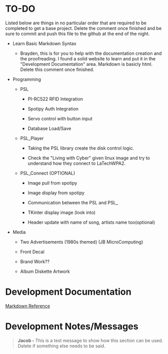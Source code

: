 <h1>TO-DO</h1>

<p>Listed below are things in no particular order that are required to be completed to get a base project. Delete the comment once finished and be sure to commit and push this file to the github at the end of the night.</p>

- Learn Basic Markdown Syntax

    - Brayden, this is for you to help with the documentation creation and the proofreading. I found a solid website to learn and put it in the "Development Documentation" area. Markdown is basicly html. Delete this comment once finished.

- Programming

    - PSL

        - PI-RC522 RFID Integration

        - Spotipy Auth Integration

        - Servo control with button input

        - Database Load/Save

    - PSL_Player
        - Taking the PSL library create the disk control logic.
        
        - Check the "Living with Cyber" given linux image and try to understand how they connect to LaTechWPA2.


    - PSL_Connect (OPTIONAL)

        - Image pull from spotipy

        - Image display from spotipy

        - Communication between the PSL and PSL_

        - TKinter display image (look into)

        - Header update with name of song, artists name too(optional)

- Media

    - Two Advertisements (1980s themed) (JB MicroComputing)

    - Front Decal

    - Brand Work??

    - Album Diskette Artwork

<h1>Development Documentation</h1>

[Markdown Reference](https://www.markdownguide.org/basic-syntax/)

<h1>Development Notes/Messages</h1>

><strong>Jacob - </strong>This is a test message to show how this section can be used. Delete if something else needs to be said.
